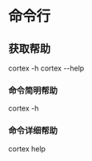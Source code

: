 # 命令行

## 获取帮助

cortex -h 
cortex --help

### 命令简明帮助
cortex <command> -h 

### 命令详细帮助
cortex help <command>